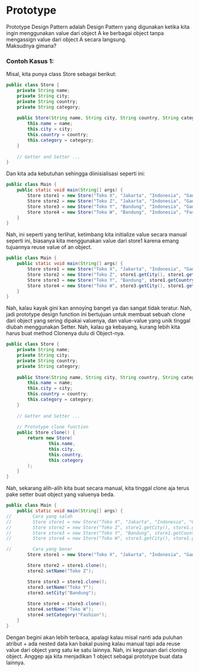 # Prototype

Prototype Design Pattern adalah Design Pattern yang digunakan ketika kita ingin menggunakan value dari object A ke berbagai object tanpa mengassign value dari object A secara langsung.<br/>
Maksudnya gimana?

### Contoh Kasus 1:
Misal, kita punya class Store sebagai berikut:
```java
public class Store {
    private String name;
    private String city;
    private String country;
    private String category;
    
    public Store(String name, String city, String country, String category) {
        this.name = name;
        this.city = city;
        this.country = country;
        this.category = category;
    }
    
    // Getter and Setter ...
}
```
Dan kita ada kebutuhan sehingga diinisialisasi seperti ini:
```java
public class Main {
    public static void main(String[] args) {
        Store store1 = new Store("Toko X", "Jakarta", "Indonesia", "Gadget");
        Store store2 = new Store("Toko Z", "Jakarta", "Indonesia", "Gadget");
        Store store3 = new Store("Toko Y", "Bandung", "Indonesia", "Gadget");
        Store store4 = new Store("Toko W", "Bandung", "Indonesia", "Fashion");
    }
}
```
Nah, ini seperti yang terlihat, ketimbang kita initialize value secara manual seperti ini, biasanya kita menggunakan value dari store1 karena emang tujuannya reuse value of an object.
```java
public class Main {
    public static void main(String[] args) {
        Store store1 = new Store("Toko X", "Jakarta", "Indonesia", "Gadget");
        Store store2 = new Store("Toko Z", store1.getCity(), store1.getCountry(), store1.getCategory());
        Store store3 = new Store("Toko Y", "Bandung", store1.getCountry(), store1.getCategory());
        Store store4 = new Store("Toko W", store3.getCity(), store1.getCountry(), "Fashion");
    }
}
```
Nah, kalau kayak gini kan annoying banget ya dan sangat tidak teratur. Nah, jadi prototype design function ini bertujuan untuk membuat sebuah clone dari object yang sering dipakai valuenya, dan value-value yang unik tinggal diubah menggunakan Setter. Nah, kalau ga kebayang, kurang lebih kita harus buat method Clonenya dulu di Object-nya.
```java
public class Store {
    private String name;
    private String city;
    private String country;
    private String category;
    
    public Store(String name, String city, String country, String category) {
        this.name = name;
        this.city = city;
        this.country = country;
        this.category = category;
    }
    
    // Getter and Setter ...
    
    // Prototype clone function
    public Store clone() {
        return new Store(
                this.name,
                this.city,
                this.country,
                this.category
        );
    }
}
```
Nah, sekarang alih-alih kita buat secara manual, kita tinggal clone aja terus pake setter buat object yang valuenya beda.
```java
public class Main {
    public static void main(String[] args) {
//        Cara yang salah
//        Store store1 = new Store("Toko X", "Jakarta", "Indonesia", "Gadget");
//        Store store2 = new Store("Toko Z", store1.getCity(), store1.getCountry(), store1.getCategory());
//        Store store3 = new Store("Toko Y", "Bandung", store1.getCountry(), store1.getCategory());
//        Store store4 = new Store("Toko W", store3.getCity(), store1.getCountry(), "Fashion");

//        Cara yang benar
        Store store1 = new Store("Toko X", "Jakarta", "Indonesia", "Gadget");

        Store store2 = store1.clone();
        store2.setName("Toko Z");

        Store store3 = store1.clone();
        store3.setName("Toko Y");
        store3.setCity("Bandung");
        
        Store store4 = store3.clone();
        store4.setName("Toko W");
        store4.setCategory("Fashion");
    }
}
```
Dengan begini akan lebih terbaca, apalagi kalau misal nanti ada puluhan atribut + ada nested data kan bakal pusing kalau manual tapi ada reuse value dari object yang satu ke satu lainnya. Nah, ini kegunaan dari cloning object. Anggep aja kita menjadikan 1 object sebagai prototype buat data lainnya.